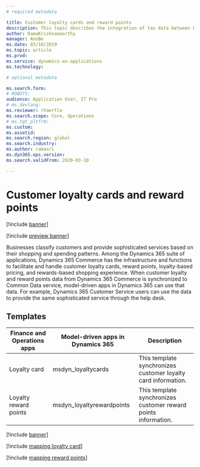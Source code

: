 ```yaml
---
# required metadata

title: Customer loyalty cards and reward points
description: This topic describes the integration of tax data between Finance and Operations apps and Common Data Service.
author: RamaKrishnamoorthy
manager: AnnBe
ms.date: 03/10/2019
ms.topic: article
ms.prod: 
ms.service: dynamics-ax-applications
ms.technology: 

# optional metadata

ms.search.form: 
# ROBOTS: 
audience: Application User, IT Pro
# ms.devlang: 
ms.reviewer: rhaertle
ms.search.scope: Core, Operations
# ms.tgt_pltfrm: 
ms.custom: 
ms.assetid: 
ms.search.region: global
ms.search.industry: 
ms.author: ramasri
ms.dyn365.ops.version: 
ms.search.validFrom: 2020-03-10

---
```


# Customer loyalty cards and reward points

[!include [banner](../../includes/banner.md)]

[!include [preview banner](../../includes/preview-banner.md)]

Businesses classify customers and provide sophisticated services based on their shopping and spending patterns. Among the Dynamics 365 suite of applications, Dynamics 365 Commerce has the infrastructure and functions to facilitate and handle customer loyalty cards, reward points, loyalty-based pricing, and rewards-based shopping experience. When customer loyalty and reward points data from Dynamics 365 Commerce is synchronized to Common Data service, model-driven apps in Dynamics 365 can use that data. For example, Dynamics 365 Customer Service users can use the data to provide the same sophisticated service through the help desk.

## Templates

Finance and Operations apps | Model-driven apps in Dynamics 365 | Description
----------------------------|-----------------------------------|-------------
Loyalty card | msdyn_loyaltycards | This template synchronizes customer loyalty card information.
Loyalty reward points | msdyn_loyaltyrewardpoints | This template synchronizes customer reward points information.

[!include [banner](../../includes/dual-write-symbols.md)]

[!include [mapping loyalty card](includes/LoyaltyCard-msdyn-loyaltycards.md)]

[!include [mapping reward points](includes/LoyaltyRewardPoints-msdyn-loyaltyrewardpoints.md)]


